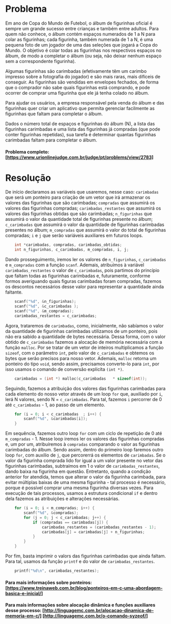 # Problema 

Em ano de Copa do Mundo de Futebol, o álbum de figurinhas oficial é sempre um grande sucesso entre crianças e também entre adultos. Para quem não conhece, o álbum contém espaços numerados de 1 a N para colar as figurinhas; cada figurinha, também numerada de 1 a N, é uma pequena foto de um jogador de uma das seleções que jogará a Copa do Mundo. O objetivo é colar todas as figurinhas nos respectivos espaços no álbum, de modo a completar o álbum (ou seja, não deixar nenhum espaço sem a correspondente figurinha).

Algumas figurinhas são carimbadas (efetivamente têm um carimbo impresso sobre a fotografia do jogador) e são mais raras, mais difíceis de conseguir. As figurinhas são vendidas em envelopes fechados, de forma que o comprador não sabe quais figurinhas está comprando, e pode ocorrer de comprar uma figurinha que ele já tenha colado no álbum.

Para ajudar os usuários, a empresa responsável pela venda do álbum e das figurinhas quer criar um aplicativo que permita gerenciar facilmente as figurinhas que faltam para completar o álbum.

Dados o número total de espaços e figurinhas do álbum (N), a lista das figurinhas carimbadas e uma lista das figurinhas já compradas (que pode conter figurinhas repetidas), sua tarefa é determinar quantas figurinhas carimbadas faltam para completar o álbum.
#### Problema completo: [https://www.urionlinejudge.com.br/judge/pt/problems/view/2783]

# Resolução

De início declaramos as variáveis que usaremos, nesse caso: `carimbadas` que será um ponteiro para criação de um vetor que irá armazenar os valores das figurinhas que são carimbadas; `compradas` que assumirá os valores das figurinhas compradas; `carimbadas_restantes` que assumirá os valores das figurinhas obtidas que são carimbadas; `n_figurinhas` que assumirá o valor da quantidade total de figurinhas presente no álbum; `c_carimbadas` que assumirá o valor da quantidade de figurinhas carimbadas presentes no álbum; `m_compradas` que assumirá o valor do total de figurinhas compradas; `i` e `j` que serão variáveis auxiliares em futuros loops.

``` c
    int *carimbadas, compradas, carimbadas_obtidas;
    int n_figurinhas, c_carimbadas, m_compradas, i, j;
```

Dando prosseguimento, iremos ler os valores de `n_figurinhas`, `c_carimbadas` e `m_compradas` com a função `scanf`. Ademais, atribuímos à variável `carimbadas_restantes` o valor de `c_carimbadas`, pois partimos do princípio que faltam todas as figurinhas carimbadas e, futuramente, conforme formos averiguando quais figuras carimbadas foram compradas, fazemos os descontos necessários desse valor para representar a quantidade ainda faltante.

``` c
    scanf("%d", &n_figurinhas);
    scanf("%d", &c_carimbadas );
    scanf("%d", &m_compradas);
    carimbadas_restantes = c_carimbadas;
```

Agora, trataremos de `carimbadas`, como, inicialmente, não sabíamos o valor da quantidade de figurinhas carimbadas utilizamos de um ponteiro, pois não era sabido a quantidade de bytes necessária. Dessa forma, com o valor obtido de `c_carimbadas` fazemos a alocação de memória necessária com a função `malloc`. Por se tratar de um vetor de inteiros multiplicamos a função `sizeof`, com o parâmetro `int`, pelo valor de `c_carimbadas` e obtemos os bytes que serão precisos para nosso vetor. Ademais, `malloc` retorna um ponteiro do tipo `void`, sendo assim, precisamos converte-lo para `int`, por isso usamos o comando de conversão explicíta `(int *)`.

``` c
    carimbadas = (int *) malloc(c_carimbadas   * sizeof(int));
```

Seguindo, fazemos a atribuição dos valores das figurinhas carimbadas para cada elemento do nosso vetor através de um loop `for` que, auxiliado por `i`, lerá N valores, sendo N = `c_carimbadas`. Para tal, fazemos `i` percorrer de 0 até `c_carimbadas` - 1, ao passo de um elemento.

``` c
    for (i = 0; i < c_carimbadas  ; i++) {
        scanf("%d", &carimbadas[i]);
    }
```

Em sequência, fazemos outro loop `for` com um ciclo de repetição de 0 até `m_compradas` - 1. Nesse loop iremos ler os valores das figurinhas compradas e, um por um, atribuíremos à `compradas` comparando o valor as figurinhas carimbadas do álbum. Sendo assim, dentro do primeiro loop faremos outro loop `for`, com auxilio de `j`, que percorerrá os elementos de `carimbadas`. Se o valor da figurinha comprada lido for igual a um valor presente no vetor das figurinhas carimbadas, subtraímos em 1 o valor de `carimbadas_restantes`, dando baixa na figurinha em questão. Entretanto, quando a condição anterior for atendida, temos que alterar o valor da figurinha carimbada, para evitar múltiplas baixas de uma mesma figurinha - tal processo é necessário, porque é possível comprar uma mesma figurinha diversas vezes. Para execução de tais processos, usamos a estrutura condicional `if` e dentro dela fazemos as atribuições e alterações necessárias. 

``` c
    for (i = 0; i < m_compradas; i++) {
        scanf("%d", &compradas);
        for (j = 0; j < c_carimbadas; j++) {
            if (compradas == carimbadas[j]) {
                carimbadas_restantes = (carimbadas_restantes - 1);
                carimbadas[j] = carimbadas[j] + n_figurinhas;  
            }
        }
    }
```

Por fim, basta imprimir o valors das figurinhas carimbadas que ainda faltam. Para tal, usamos da função `printf` e do valor de `carimbadas_restantes`.

``` c
    printf("%d\n", carimbadas_restantes);
```

#### Para mais informações sobre ponteiros: [https://www.treinaweb.com.br/blog/ponteiros-em-c-uma-abordagem-basica-e-inicial/]
#### Para mais informações sobre alocação dinâmica e funções auxiliares desse processo: [http://linguagemc.com.br/alocacao-dinamica-de-memoria-em-c/] [http://linguagemc.com.br/o-comando-syzeof/]

